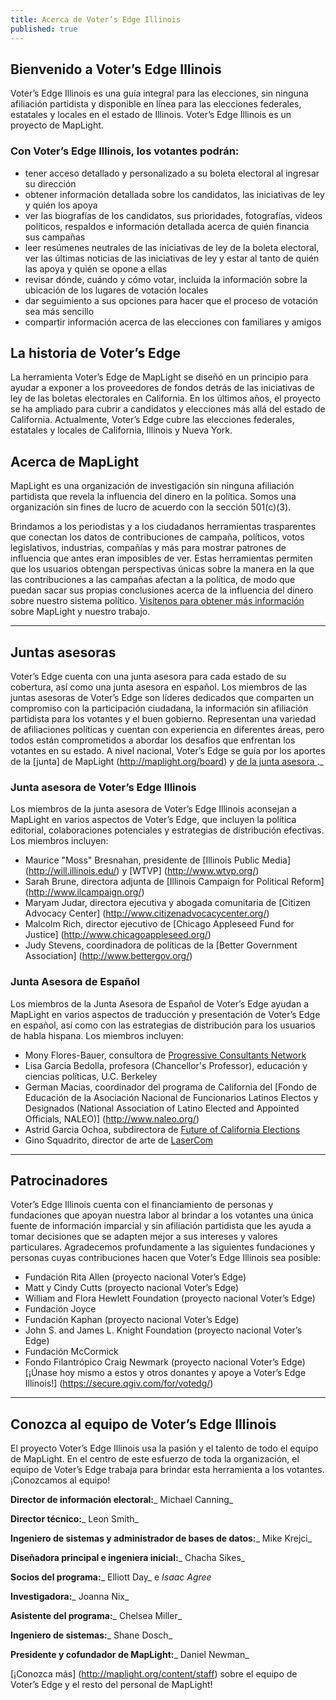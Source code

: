 ```yaml
---
title: Acerca de Voter’s Edge Illinois
published: true
---
```




## Bienvenido a Voter’s Edge Illinois

Voter’s Edge Illinois es una guía integral para las elecciones, sin ninguna afiliación partidista y disponible en línea para las elecciones federales, estatales y locales en el estado de Illinois. Voter’s Edge Illinois es un proyecto de MapLight.

### Con Voter’s Edge Illinois, los votantes podrán:

- tener acceso detallado y personalizado a su boleta electoral al ingresar su dirección
- obtener información detallada sobre los candidatos, las iniciativas de ley y quién los apoya
- ver las biografías de los candidatos, sus prioridades, fotografías, videos políticos, respaldos e información detallada acerca de quién financia sus campañas
- leer resúmenes neutrales de las iniciativas de ley de la boleta electoral, ver las últimas noticias de las iniciativas de ley y estar al tanto de quién las apoya y quién se opone a ellas
- revisar dónde, cuándo y cómo votar, incluida la información sobre la ubicación de los lugares de votación locales
- dar seguimiento a sus opciones para hacer que el proceso de votación sea más sencillo
- compartir información acerca de las elecciones con familiares y amigos

## La historia de Voter’s Edge

La herramienta Voter’s Edge de MapLight se diseñó en un principio para ayudar a exponer a los proveedores de fondos detrás de las iniciativas de ley de las boletas electorales en California. En los últimos años, el proyecto se ha ampliado para cubrir a candidatos y elecciones más allá del estado de California. Actualmente, Voter’s Edge cubre las elecciones federales, estatales y locales de California, Illinois y Nueva York.

## Acerca de MapLight

MapLight es una organización de investigación sin ninguna afiliación partidista que revela la influencia del dinero en la política. Somos una organización sin fines de lucro de acuerdo con la sección 501(c)(3).

Brindamos a los periodistas y a los ciudadanos herramientas trasparentes que conectan los datos de contribuciones de campaña, políticos, votos legislativos, industrias, compañías y más para mostrar patrones de influencia que antes eran imposibles de ver. Estas herramientas permiten que los usuarios obtengan perspectivas únicas sobre la manera en la que las contribuciones a las campañas afectan a la política, de modo que puedan sacar sus propias conclusiones acerca de la influencia del dinero sobre nuestro sistema político.
[Visítenos para obtener más información ](http://maplight.org/content/about-maplight) sobre MapLight y nuestro trabajo.

---

## Juntas asesoras

Voter’s Edge cuenta con una junta asesora para cada estado de su cobertura, así como una junta asesora en español. Los miembros de las juntas asesoras de Voter’s Edge son líderes dedicados que comparten un compromiso con la participación ciudadana, la información sin afiliación partidista para los votantes y el buen gobierno. Representan una variedad de afiliaciones políticas y cuentan con experiencia en diferentes áreas, pero todos están comprometidos a abordar los desafíos que enfrentan los votantes en su estado. A nivel nacional, Voter’s Edge se guía por los aportes de la [junta] de MapLight (http://maplight.org/board) y [de la junta asesora ](http://maplight.org/advisory_board)._

### Junta asesora de Voter’s Edge Illinois

Los miembros de la junta asesora de Voter’s Edge Illinois aconsejan a MapLight en varios aspectos de Voter’s Edge, que incluyen la política editorial, colaboraciones potenciales y estrategias de distribución efectivas. Los miembros incluyen:

- Maurice "Moss" Bresnahan, presidente de [Illinois Public Media] (http://will.illinois.edu/) y [WTVP] (http://www.wtvp.org/)
- Sarah Brune, directora adjunta de [Illinois Campaign for Political Reform] (http://www.ilcampaign.org/)
- Maryam Judar, directora ejecutiva y abogada comunitaria de [Citizen Advocacy Center] (http://www.citizenadvocacycenter.org/)
- Malcolm Rich, director ejecutivo de [Chicago Appleseed Fund for Justice] (http://www.chicagoappleseed.org/)
- Judy Stevens, coordinadora de políticas de la [Better Government Association] (http://www.bettergov.org/)

### Junta Asesora de Español

Los miembros de la Junta Asesora de Español de Voter’s Edge ayudan a MapLight en varios aspectos de traducción y presentación de Voter’s Edge en español, así como con las estrategias de distribución para los usuarios de habla hispana. Los miembros incluyen:

- Mony Flores-Bauer, consultora de [Progressive Consultants Network ](http://www.pcneb.org/floresbauer.html)
- Lisa Garcia Bedolla, profesora (Chancellor's Professor), educación y ciencias políticas, U.C. Berkeley
- German Macias, coordinador del programa de California del [Fondo de Educación de la Asociación Nacional de Funcionarios Latinos Electos y Designados (National Association of Latino Elected and Appointed Officials, NALEO)] (http://www.naleo.org/)
- Astrid Garcia Ochoa, subdirectora de [Future of California Elections ](http://futureofcaelections.org/)
- Gino Squadrito, director de arte de [LaserCom ](http://www.lasercomdesign.com/)

---

## Patrocinadores

Voter’s Edge Illinois cuenta con el financiamiento de personas y fundaciones que apoyan nuestra labor al brindar a los votantes una única fuente de información imparcial y sin afiliación partidista que les ayuda a tomar decisiones que se adapten mejor a sus intereses y valores particulares.
Agradecemos profundamente a las siguientes fundaciones y personas cuyas contribuciones hacen que Voter’s Edge Illinois sea posible:

- Fundación Rita Allen (proyecto nacional Voter’s Edge)
- Matt y Cindy Cutts (proyecto nacional Voter’s Edge)
- William and Flora Hewlett Foundation (proyecto nacional Voter’s Edge)
- Fundación Joyce 
- Fundación Kaphan (proyecto nacional Voter’s Edge)
- John S. and James L. Knight Foundation (proyecto nacional Voter’s Edge)
- Fundación McCormick 
- Fondo Filantrópico Craig Newmark (proyecto nacional Voter’s Edge)
[¡Únase hoy mismo a estos y otros donantes y apoye a Voter’s Edge Illinois!] (https://secure.qgiv.com/for/votedg/)

---

## Conozca al equipo de Voter’s Edge Illinois

El proyecto Voter’s Edge Illinois usa la pasión y el talento de todo el equipo de MapLight. En el centro de este esfuerzo de toda la organización, el equipo de Voter’s Edge trabaja para brindar esta herramienta a los votantes. ¡Conozcamos al equipo!

**Director de información electoral:**_ Michael Canning_

**Director técnico:**_ Leon Smith_

**Ingeniero de sistemas y administrador de bases de datos:**_ Mike Krejci_

**Diseñadora principal e ingeniera inicial:**_ Chacha Sikes_

**Socios del programa:**_ Elliott Day_ e _Isaac Agree_

**Investigadora:**_ Joanna Nix_

**Asistente del programa:**_ Chelsea Miller_

**Ingeniero de sistemas:**_ Shane Dosch_

**Presidente y cofundador de MapLight:**_ Daniel Newman_

[¡Conozca más] (http://maplight.org/content/staff) sobre el equipo de Voter’s Edge y el resto del personal de MapLight!
